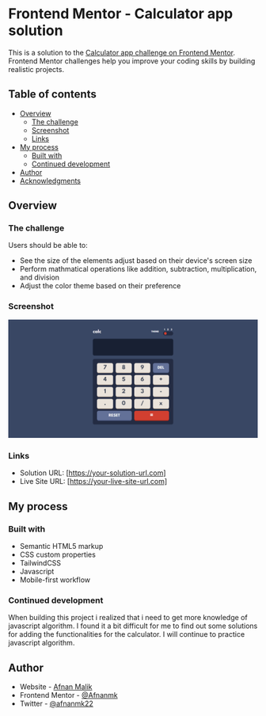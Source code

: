 # Frontend Mentor - Calculator app solution

This is a solution to the [Calculator app challenge on Frontend Mentor](https://www.frontendmentor.io/challenges/calculator-app-9lteq5N29). Frontend Mentor challenges help you improve your coding skills by building realistic projects. 

## Table of contents

- [Overview](#overview)
  - [The challenge](#the-challenge)
  - [Screenshot](#screenshot)
  - [Links](#links)
- [My process](#my-process)
  - [Built with](#built-with)
  - [Continued development](#continued-development)
- [Author](#author)
- [Acknowledgments](#acknowledgments)



## Overview

### The challenge

Users should be able to:

- See the size of the elements adjust based on their device's screen size
- Perform mathmatical operations like addition, subtraction, multiplication, and division
- Adjust the color theme based on their preference

### Screenshot

![](./calculator%20app.jpg)



### Links

- Solution URL: [https://your-solution-url.com]
- Live Site URL: [https://your-live-site-url.com]

## My process

### Built with

- Semantic HTML5 markup
- CSS custom properties
- TailwindCSS
- Javascript
- Mobile-first workflow


### Continued development
When building this project i realized that i need to get more knowledge of javascript algorithm. I found it a bit difficult for me to find out some solutions for adding the functionalities for the calculator. I will continue to practice javascript algorithm.


## Author

- Website - [Afnan Malik](https://afnanmalikportfolio.netlify.app/)
- Frontend Mentor - [@Afnanmk](https://www.frontendmentor.io/profile/Afnanmk)
- Twitter - [@afnanmk22](https://twitter.com/afnanmk22)

